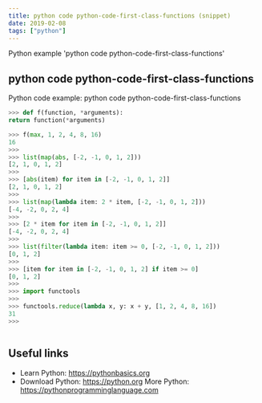 ```yaml
---
title: python code python-code-first-class-functions (snippet)
date: 2019-02-08
tags: ["python"]
---
```

Python example 'python code python-code-first-class-functions'


## python code python-code-first-class-functions

Python code example: python code python-code-first-class-functions

```python
>>> def f(function, *arguments):
return function(*arguments)

>>> f(max, 1, 2, 4, 8, 16)
16
>>>
>>> list(map(abs, [-2, -1, 0, 1, 2]))
[2, 1, 0, 1, 2]
>>>
>>> [abs(item) for item in [-2, -1, 0, 1, 2]]
[2, 1, 0, 1, 2]
>>>
>>> list(map(lambda item: 2 * item, [-2, -1, 0, 1, 2]))
[-4, -2, 0, 2, 4]
>>>
>>> [2 * item for item in [-2, -1, 0, 1, 2]]
[-4, -2, 0, 2, 4]
>>>
>>> list(filter(lambda item: item >= 0, [-2, -1, 0, 1, 2]))
[0, 1, 2]
>>>
>>> [item for item in [-2, -1, 0, 1, 2] if item >= 0]
[0, 1, 2]
>>>
>>> import functools
>>>
>>> functools.reduce(lambda x, y: x + y, [1, 2, 4, 8, 16])
31
>>>



```

## Useful links

- Learn Python: https://pythonbasics.org
- Download Python: https://python.org
More Python: https://pythonprogramminglanguage.com
